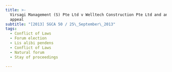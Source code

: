 ```yaml
---
title: >-
  Virsagi Management (S) Pte Ltd v Welltech Construction Pte Ltd and another
  appeal
subtitle: "[2013] SGCA 50 / 25\_September\_2013"
tags:
  - Conflict of Laws
  - Forum election
  - Lis alibi pendens
  - Conflict of Laws
  - Natural forum
  - Stay of proceedings

---
```


